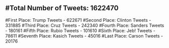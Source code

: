 #Total Number of Tweets: 1622470 
---
#First Place: Trump Tweets - 622671
#Second Place: Clinton Tweets - 331885
#Third Place: Cruz Tweets - 242340
#Fourth Place: Sanders Tweets - 180161
#Fifth Place: Rubio Tweets - 101610
#Sixth Place: Jeb! Tweets - 78611
#Seventh Place: Kasich Tweets - 45016
#Last Place: Carson Tweets - 20176
